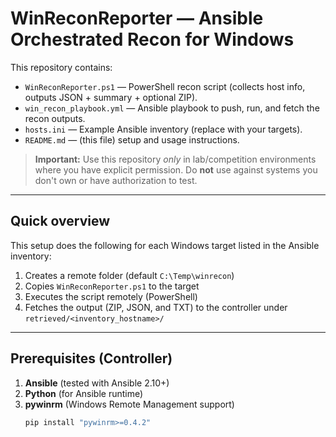# WinReconReporter — Ansible Orchestrated Recon for Windows

This repository contains:
- `WinReconReporter.ps1` — PowerShell recon script (collects host info, outputs JSON + summary + optional ZIP).
- `win_recon_playbook.yml` — Ansible playbook to push, run, and fetch the recon outputs.
- `hosts.ini` — Example Ansible inventory (replace with your targets).
- `README.md` — (this file) setup and usage instructions.

> **Important:** Use this repository *only* in lab/competition environments where you have explicit permission. Do **not** use against systems you don't own or have authorization to test.

---

## Quick overview

This setup does the following for each Windows target listed in the Ansible inventory:
1. Creates a remote folder (default `C:\Temp\winrecon`)
2. Copies `WinReconReporter.ps1` to the target
3. Executes the script remotely (PowerShell)
4. Fetches the output (ZIP, JSON, and TXT) to the controller under `retrieved/<inventory_hostname>/`

---

## Prerequisites (Controller)

1. **Ansible** (tested with Ansible 2.10+)
2. **Python** (for Ansible runtime)
3. **pywinrm** (Windows Remote Management support)
   ```bash
   pip install "pywinrm>=0.4.2"
